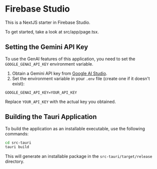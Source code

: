 # Firebase Studio

This is a NextJS starter in Firebase Studio.

To get started, take a look at src/app/page.tsx.

## Setting the Gemini API Key

To use the GenAI features of this application, you need to set the `GOOGLE_GENAI_API_KEY` environment variable.

1.  Obtain a Gemini API key from [Google AI Studio](https://makersuite.google.com/).
2.  Set the environment variable in your `.env` file (create one if it doesn't exist):

```
GOOGLE_GENAI_API_KEY=YOUR_API_KEY
```

   Replace `YOUR_API_KEY` with the actual key you obtained.

## Building the Tauri Application
To build the application as an installable executable, use the following commands:

```bash
cd src-tauri
tauri build
```

This will generate an installable package in the `src-tauri/target/release` directory.
